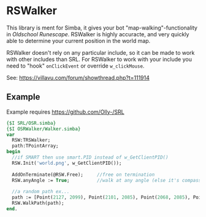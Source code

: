 RSWalker
========
This library is ment for Simba, it gives your bot "map-walking"-functionality in *Oldschool Runescape*.
RSWalker is highly accuracte, and very quickly able to determine your current position in the world map.

RSWalker doesn't rely on any particular include, so it can be made to work with other includes than SRL.
For RSWalker to work with your include you need to "hook" `onClickEvent` or override `w_clickMouse`.

See: https://villavu.com/forum/showthread.php?t=111914

Example
--------
Example requires https://github.com/Olly-/SRL

```pascal
{$I SRL/OSR.simba}
{$I OSRWalker/Walker.simba}
var
  RSW:TRSWalker;
  path:TPointArray;
begin
  //if SMART then use smart.PID instead of w_GetClientPID()
  RSW.Init('world.png', w_GetClientPID());
  
  AddOnTerminate(@RSW.Free);     //free on termination
  RSW.anyAngle := True;          //walk at any angle (else it's compass(north)-only)
  
  //a random path ex... 
  path := [Point(2127, 2099), Point(2101, 2085), Point(2068, 2085), Point(2035, 2082)];
  RSW.WalkPath(path);
end.
```